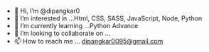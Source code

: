 - 👋 Hi, I’m @dipangkar0
- 👀 I’m interested in ...Html, CSS, SASS, JavaScript, Node, Python
- 🌱 I’m currently learning ...Python Advance
- 💞️ I’m looking to collaborate on ...
- 📫 How to reach me ... dipangkar0095@gmail.com

<!---
dipangkar0/dipangkar0 is a ✨ special ✨ repository because its `README.md` (this file) appears on your GitHub profile.
You can click the Preview link to take a look at your changes.
--->
